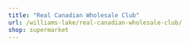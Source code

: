 ```yaml
---
title: "Real Canadian Wholesale Club"
url: /williams-lake/real-canadian-wholesale-club/
shop: supermarket
---
```

